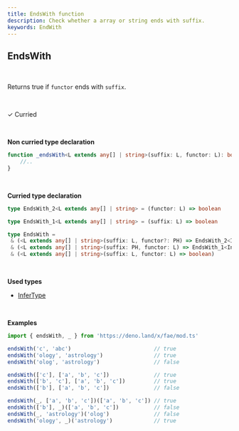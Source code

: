 ```yaml
---
title: EndsWith function
description: Check whether a array or string ends with suffix.
keywords: EndWith
---
```


## EndsWith

<br>

Returns true if `functor` ends with `suffix`.

<br>

&check; Curried

<br>

**Non curried type declaration**
```typescript
function _endsWith<L extends any[] | string>(suffix: L, functor: L): boolean {
    //..
}
```
<br>

**Curried type declaration**

```typescript
type EndsWith_2<L extends any[] | string> = (functor: L) => boolean

type EndsWith_1<L extends any[] | string> = (suffix: L) => boolean

type EndsWith =
 & (<L extends any[] | string>(suffix: L, functor?: PH) => EndsWith_2<InferType<L>>)
 & (<L extends any[] | string>(suffix: PH, functor: L) => EndsWith_1<InferType<L>>)
 & (<L extends any[] | string>(suffix: L, functor: L) => boolean)
```
<br>

**Used types**
* [InferType](/types/InferType)

<br>

**Examples**
```typescript
import { endsWith, _ } from 'https://deno.land/x/fae/mod.ts'

endsWith('c', 'abc')                          // true
endsWith('ology', 'astrology')                // true
endsWith('olog', 'astrology')                 // false

endsWith(['c'], ['a', 'b', 'c'])              // true
endsWith(['b', 'c'], ['a', 'b', 'c'])         // true
endsWith(['b'], ['a', 'b', 'c'])              // false

endsWith(_, ['a', 'b', 'c'])(['a', 'b', 'c']) // true
endsWith(['b'], _)(['a', 'b', 'c'])           // false
endsWith(_, 'astrology')('olog')              // false
endsWith('ology', _)('astrology')             // true
``` 